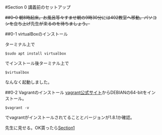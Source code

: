#Section 0 講義前のセットアップ

~~##0-0 朝8時起床。お風呂等々すませ朝の9時30分には402教室へ移動。パソコンを立ち上げ先生が来るのを待ちましょう。~~

##0-1 virtualBoxのインストール


ターミナル上で

    $sudo apt install virtualbox

でインストール後ターミナル上で

    $virtualbox

なんなく起動しました。


##0-2 Vagrantのインストール
[vagrant公式サイト](https://www.vagrantup.com/downloads.html)からDEBIANの64-bitをインストール。

    $vagrant -v

でvagrantがインストールされてることとバージョンが1.8.1か確認。

先生に見せる。OK貰ったら[Section1](https://github.com/n15011/wordpress/blob/master/Section1.md)
